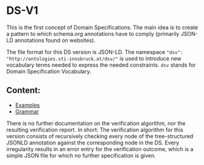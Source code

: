 # DS-V1

This is the first concept of Domain Specifications. The main idea is to create a pattern to which schema.org annotations have to comply \(primarily JSON-LD annotations found on websites\).

The file format for this DS version is JSON-LD. The namespace `"dsv": "http://ontologies.sti-innsbruck.at/dsv/"` is used to introduce new vocabulary terms needed to express the needed constraints. `dsv` stands for Domain Specification Vocabulary.

## Content:

* [Examples](examples.md)
* [Grammar](grammar.md)

There is no further documentation on the verification algorithm, nor the resulting verification report. In short: The verification algorithm for this version consists of recursively checking every node of the tree-structured JSONLD annotation against the corresponding node in the DS. Every irregularity results in an error entry for the verification outcome, which is a simple JSON file for which no further specification is given.

